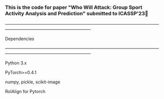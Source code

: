 ### This is the code for paper "Who Will Attack: Group Sport Activity Analysis and Prediction" submitted to ICASSP'23👋
————————————————————————————————————————————————————————

Dependencies

————————————————————————————————————————————————————————

Python 3.x

PyTorch>=0.4.1

numpy, pickle, scikit-image

RoIAlign for Pytorch

<!--
**vbolcn/vbolcn** is a ✨ _special_ ✨ repository because its `README.md` (this file) appears on your GitHub profile.

Here are some ideas to get you started:

- 🔭 I’m currently working on ...
- 🌱 I’m currently learning ...
- 👯 I’m looking to collaborate on ...
- 🤔 I’m looking for help with ...
- 💬 Ask me about ...
- 📫 How to reach me: ...
- 😄 Pronouns: ...
- ⚡ Fun fact: ...
-->
